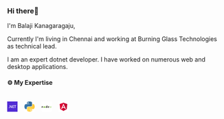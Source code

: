 ### Hi there👋

I'm Balaji Kanagaragaju, 

Currently I'm living in Chennai and working at Burning Glass Technologies as technical lead.

I am an expert dotnet developer. I have worked on numerous web and desktop applications.

#### :gear: My Expertise
<br><img alt=".Net" title=".Net" src="https://github.com/balaji119/balaji119/blob/main/images/dotnet-logo.png" height="24">&nbsp;&nbsp;&nbsp;&nbsp;<img alt="Python" title="Python" src="https://github.com/balaji119/balaji119/blob/main/images/library-python-logo.png" height="24">&nbsp;&nbsp;&nbsp;&nbsp;<img alt="Node" title="Node" src="https://github.com/balaji119/balaji119/blob/main/images/library-node-logo.png" height="24">&nbsp;&nbsp;&nbsp;&nbsp;<img alt="Angular" title="Angular" src="https://github.com/balaji119/balaji119/blob/main/images/Angular_full_color_logo.svg.png" height="24"><br><br>





